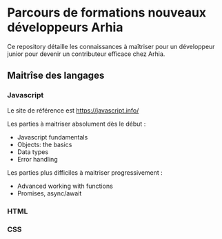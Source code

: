 # Parcours de formations nouveaux développeurs Arhia

Ce repository détaille les connaissances à maîtriser pour un développeur junior pour devenir un contributeur efficace chez Arhia.  

## Maitrîse des langages

### Javascript

Le site de référence est https://javascript.info/

Les parties à maitriser absolument dès le début :
  - Javascript fundamentals
  - Objects: the basics
  - Data types
  - Error handling

Les parties plus difficiles à maitriser progressivement : 
  - Advanced working with functions
  - Promises, async/await

### HTML

### CSS


